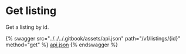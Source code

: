 # Get listing

Get a listing by id.

{% swagger src="../../../.gitbook/assets/api.json" path="/v1/listings/{id}" method="get" %}
[api.json](../../../.gitbook/assets/api.json)
{% endswagger %}
